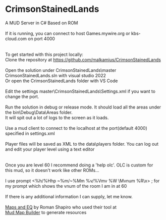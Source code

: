 # CrimsonStainedLands
A MUD Server in C# Based on ROM<br />
<br />
If it is running, you can connect to host Games.mywire.org or kbs-cloud.com on port 4000<br />
<br />
<br />
To get started with this project locally:<br />
Clone the repository at https://github.com/malkamius/CrimsonStainedLands<br />
<br />
Open the solution under CrimsonStainedLands\master CrimsonStainedLands.sln with visual studio 2022<br />
Or open the CrimsonStainedLands folder with VS Code<br />
<br />
Edit the settings master\CrimsonStainedLands\Settings.xml if you want to change the port.<br />
<br />
Run the solution in debug or release mode. It should load all the areas under the bin\Debug\Data\Areas folder. <br />
It will spit out a lot of logs to the screen as it loads.<br />
<br />
Use a mud client to connect to the localhost at the port(default 4000) specified in settings.xml<br />
<br />
Player files will be saved as XML to the data\players folder. You can log out and edit your player level using a text editor<br /><br />
<br />
Once you are level 60 I recommend doing a 'help olc'. OLC is custom for this mud, so it doesn't work like other ROMs...<br />
<br />
I use prompt <%h/%Hhp ~%m/~%Mm %v/%Vmv %W \Mvnum %R\x> ; for my prompt which shows the vnum of the room I am in at 60<br />
<br />
If there is any additional information I can supply, let me know. <br />
<br />
[Maps and EQ](https://mudmapbuilder.github.io/) by Roman Shapiro who used their tool at<br />
[Mud Map Builder](https://github.com/MUDMapBuilder/MUDMapBuilder) to generate resources<br />
